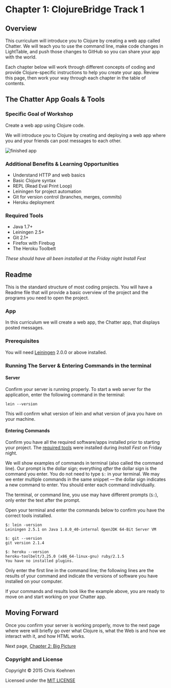 
# Chapter 1: ClojureBridge Track 1 

## Overview
This curriculum will introduce you to Clojure by creating a web app called Chatter. We will teach you to use the command line, make code changes in LightTable, and push those changes to GitHub so you can share your app with the world. 

Each chapter below will work through different concepts of coding and provide Clojure-specific instructions to help you create your app. Review this page, then work your way through each chapter in the table of contents. 

## The Chatter App Goals & Tools

### Specific Goal of Workshop

Create a web app using Clojure code.

We will introduce you to Clojure by creating and deploying a web app where you and your friends can post messages to each other.

![](https://github.com/annieengmark/track1-chatter/blob/master/images/finished%20app.png "finished app")

### Additional Benefits & Learning Opportunities

* Understand HTTP and web basics
* Basic Clojure syntax
* REPL (Read Eval Print Loop)
* Leiningen for project automation
* Git for version control (branches, merges, commits)
* Heroku deployment

### <a name="required_tools">Required Tools</a>

* Java 1.7+
* Leiningen 2.5+
* Git 2.1+
* Firefox with Firebug
* The Heroku Toolbelt

_These should have all been installed at the Friday night Install Fest_


## Readme
This is the standard structure of most coding projects. You will have a Readme file that will provide a basic overview of the project and the programs you need to open the project. 

### App

In this curriculum we will create a web app, the Chatter app, that displays posted messages. 

### Prerequisites

You will need [Leiningen][] 2.0.0 or above installed. 


[leiningen]: https://github.com/technomancy/leiningen

### Running The Server & Entering Commands in the terminal

#### Server
Confirm your server is running properly. To start a web server for the application, enter the following command in the terminal:

    lein --version

This will confirm what version of lein and what version of java you have on your machine. 

#### Entering Commands

Confirm you have all the required software/apps installed prior to starting your project. The [required tools](#required_tools) were installed during _Install Fest_ on Friday night.

We will show examples of commands in terminal (also called the command line). Our prompt is the dollar sign; everything _after_ the dollar sign is the command you enter. You do not need to type `$:` in your terminal. We may we enter multiple commands in the same snippet &mdash; the dollar sign indicates a new command to enter. You should enter each command individually.

The terminal, or command line, you use may have different prompts (`$:`), only enter the text after the prompt.

Open your terminal and enter the commands below to confirm you have the correct tools installed. 

	$: lein -version
    Leiningen 2.5.1 on Java 1.8.0_40-internal OpenJDK 64-Bit Server VM

    $: git --version
    git version 2.1.4

    $: heroku --version
    heroku-toolbelt/3.25.0 (x86_64-linux-gnu) ruby/2.1.5
    You have no installed plugins.

Only enter the first line in the command line; the following lines are the results of your command and indicate the versions of software you have installed on your computer.

If your commands and results look like the example above, you are ready to move on and start working on your Chatter app.



## Moving Forward
Once you confirm your server is working properly, move to the next page where were will briefly go over what Clojure is, what the Web is and how we interact with it, and how HTML works.

Next page, [Chapter 2: Big Picture](Page%202_Big%20Picture.md)


### Copyright and License

Copyright © 2015 Chris Koehnen

Licensed under the [MIT LICENSE](http://opensource.org/licenses/MIT)
